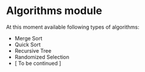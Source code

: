 # Algorithms module
At this moment available following types of algorithms:
- Merge Sort
- Quick Sort
- Recursive Tree
- Randomized Selection
- [ To be continued ]
